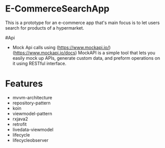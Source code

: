 # E-CommerceSearchApp
This is a prototype for an e-commerce app that's main focus is to let users search for products of a hypermarket.


#Api 
* Mock Api calls using (https://www.mockapi.io/)  (https://www.mockapi.io/docs)
  MockAPI is a simple tool that lets you easily mock up APIs, generate custom data, and preform operations on it using RESTful interface.

# Features

* mvvm-architecture 
* repository-pattern
* koin
* viewmodel-pattern
* rxjava2
* retrofit
* livedata-viewmodel
* lifecycle
* lifecycleobserver


